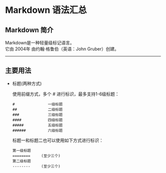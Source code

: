 
Markdown 语法汇总
===
Markdown 简介
---

Markdown是一种轻量级标记语言。  
它由 2004年 由约翰·格鲁伯（英语：John Gruber）创建。

---

主要用法
---
- 标题(两种方式)

    使用前缀方式，多个 # 进行标识，最多支持1-6级标题：

    ```
    #               一级标题 
    ##              二级标题
    ###             三级标题
    ####            四级标题 
    #####           五级标题 
    ######          六级标题
    ```

    标题一和标题二也可以使用如下方式进行标识：

    ```
    第一级标题
    ========     (至少三个)
    第二级标题
    --------     (至少三个)
    ```




